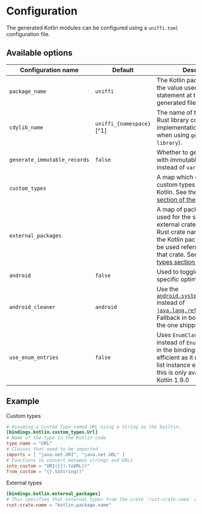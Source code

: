 # Configuration

The generated Kotlin modules can be configured using a `uniffi.toml` configuration file.

## Available options

| Configuration name           | Default  | Description |
|------------------------------| -------  |------------ |
| `package_name`               |  `uniffi` | The Kotlin package name - ie, the value used in the `package` statement at the top of generated files. |
| `cdylib_name`                | `uniffi_{namespace}`[^1] | The name of the compiled Rust library containing the FFI implementation (not needed when using `generate --library`). |
| `generate_immutable_records` | `false` | Whether to generate records with immutable fields (`val` instead of `var`). |
| `custom_types`               | | A map which controls how custom types are exposed to Kotlin. See the [custom types section of the manual](../udl/custom_types.md#custom-types-in-the-bindings-code)|
| `external_packages`          | | A map of packages to be used for the specified external crates. The key is the Rust crate name, the value is the Kotlin package which will be used referring to types in that crate. See the [external types section of the manual](../udl/ext_types_external.md#kotlin)
| `android`                    | `false` | Used to toggle on Android specific optimizations
| `android_cleaner`            | `android` | Use the [`android.system.SystemCleaner`](https://developer.android.com/reference/android/system/SystemCleaner) instead of [`java.lang.ref.Cleaner`](https://docs.oracle.com/en/java/javase/21/docs/api/java.base/java/lang/ref/Cleaner.html). Fallback in both instances is the one shipped with JNA.
| `use_enum_entries`           | `false` | Uses `EnumClass.entries` instead of `EnumClass.values()` in the bindings, which is more efficient as it reuses the same list instance every time. Note this is only available since Kotlin 1.9.0

## Example

Custom types
```toml
# Assuming a Custom Type named URL using a String as the builtin.
[bindings.kotlin.custom_types.Url]
# Name of the type in the Kotlin code
type_name = "URL"
# Classes that need to be imported
imports = [ "java.net.URI", "java.net.URL" ]
# Functions to convert between strings and URLs
into_custom = "URI({}).toURL()"
from_custom = "{}.toString()"
```

External types
```toml
[bindings.kotlin.external_packages]
# This specifies that external types from the crate `rust-crate-name` will be referred by by the package `"kotlin.package.name`.
rust-crate-name = "kotlin.package.name"
```

